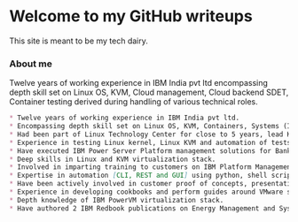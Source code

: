 # Welcome to my GitHub writeups


This site is meant to be my tech dairy.

### About me

Twelve years of working experience in IBM India pvt ltd encompassing depth skill set on Linux OS, KVM, Cloud management, Cloud backend SDET, Container testing derived during handling of various technical roles. 


```markdown
* Twelve years of working experience in IBM India pvt ltd.
* Encompassing depth skill set on Linux OS, KVM, Containers, Systems (IBM Power servers and x86) knowledge derived during various technical roles handled.
* Had been part of Linux Technology Center for close to 5 years, lead KVM testing team to enable Linux and KVM on IBM Power and x86 Systems. 
* Experience in testing Linux kernel, Linux KVM and automation of tests execution using jenkins and other opensource frameworks.
* Have executed IBM Power Server Platform management solutions for Banking, Shipping, Telecom and public sector industry.
* Deep skills in Linux and KVM virtualization stack.
* Involved in imparting training to customers on IBM Platform Management solutions and System x86 Bladecenter technicals.
* Expertise in automation [CLI, REST and GUI] using python, shell script and selenium.
* Have been actively involved in customer proof of concepts, presentations and engagements around IBM systems ecosystem.
* Experience in developing cookbooks and perform guides around VMware solutions, Systems management, Server energy management.
* Depth knowledge of IBM PowerVM virtualization stack.
* Have authored 2 IBM Redbook publications on Energy Management and Systems management.
```
